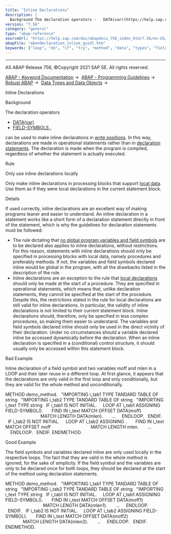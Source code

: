 ```yaml
---
title: "Inline Declarations"
description: |
  Background The declaration operators -   DATA(var)(https://help.sap.com/doc/abapdocu_756_index_htm/7.56/en-US/abendata_inline.htm) -   FIELD-SYMBOLS <fs>.(https://help.sap.com/doc/abapdocu_756_index_htm/7.56/en-US/abenfield-symbol_inline.htm) can be used to make inline declarations in write pos
version: "7.56"
category: "general"
type: "abap-reference"
sourceUrl: "https://help.sap.com/doc/abapdocu_756_index_htm/7.56/en-US/abendeclaration_inline_guidl.htm"
abapFile: "abendeclaration_inline_guidl.htm"
keywords: ["loop", "do", "if", "try", "method", "data", "types", "field-symbol", "abendeclaration", "inline", "guidl"]
---
```


* * *

AS ABAP Release 756, ©Copyright 2021 SAP SE. All rights reserved.

[ABAP - Keyword Documentation](https://help.sap.com/doc/abapdocu_756_index_htm/7.56/en-US/abenabap.htm) →  [ABAP - Programming Guidelines](https://help.sap.com/doc/abapdocu_756_index_htm/7.56/en-US/abenabap_pgl.htm) →  [Robust ABAP](https://help.sap.com/doc/abapdocu_756_index_htm/7.56/en-US/abenrobust_abap_gdl.htm) →  [Data Types and Data Objects](https://help.sap.com/doc/abapdocu_756_index_htm/7.56/en-US/abendata_type_obj_gdl.htm) → 

Inline Declarations

Background

The declaration operators

-   [DATA(var)](https://help.sap.com/doc/abapdocu_756_index_htm/7.56/en-US/abendata_inline.htm)
-   [FIELD-SYMBOLS <fs>.](https://help.sap.com/doc/abapdocu_756_index_htm/7.56/en-US/abenfield-symbol_inline.htm)

can be used to make inline declarations in [write positions](https://help.sap.com/doc/abapdocu_756_index_htm/7.56/en-US/abenwrite_position_glosry.htm "Glossary Entry"). In this way, declarations are made in operational statements rather than in [declaration statements](https://help.sap.com/doc/abapdocu_756_index_htm/7.56/en-US/abendeclaration_statement_glosry.htm "Glossary Entry"). The declaration is made when the program is compiled, regardless of whether the statement is actually executed.

Rule

Only use inline declarations locally

Only make inline declarations in processing blocks that support [local data](https://help.sap.com/doc/abapdocu_756_index_htm/7.56/en-US/abenlocal_data_glosry.htm "Glossary Entry"). Use them as if they were local declarations in the current statement block.

Details

If used correctly, inline declarations are an excellent way of making programs leaner and easier to understand. An inline declaration in a statement works like a short form of a declaration statement directly in front of the statement, which is why the guidelines for declaration statements must be followed:

-   The rule dictating that [no global program variables and field symbols](https://help.sap.com/doc/abapdocu_756_index_htm/7.56/en-US/abendeclaration_variables_guidl.htm "Guideline") are to be declared also applies to inline declarations, without restrictions. For this reason, statements with inline declarations should only be specified in processing blocks with local data, namely procedures and preferably methods. If not, the variables and field symbols declared inline would be global in the program, with all the drawbacks listed in the description of the rule.
-   Inline declarations are an exception to the rule that [local declarations](https://help.sap.com/doc/abapdocu_756_index_htm/7.56/en-US/abenlocal_declar_guidl.htm "Guideline") should only be made at the start of a procedure. They are specified in operational statements, which means that, unlike declaration statements, they cannot be specified at the start of the procedure. Despite this, the restrictions stated in the rule for local declarations are still valid for inline declarations. In particular, the validity of inline declarations is not limited to their current statement block. Inline declarations should, therefore, only be specified in less complex procedures, so making them easier to understand. The variables and field symbols declared inline should only be used in the direct vicinity of their declaration. Under no circumstances should a variable declared inline be accessed dynamically before the declaration. When an inline declaration is specified in a (conditional) control structure, it should usually only be accessed within this statement block.

Bad Example

Inline declaration of a field symbol <pattern> and two variables moff and mlen in a LOOP and their later reuse in a different loop. At first glance, it appears that the declarations are only valid in the first loop and only conditionally, but they are valid for the whole method and unconditionally.

METHOD demo\_method.
  "IMPORTING i\_tab1 TYPE TANDARD TABLE OF string
  "IMPORTING i\_tab2 TYPE TANDARD TABLE OF string
  "IMPORTING i\_text TYPE string
  IF i\_tab1 IS NOT INITIAL.
    LOOP AT i\_tab1 ASSIGNING FIELD-SYMBOL(<pattern>).
      FIND <pattern> IN i\_text MATCH OFFSET DATA(moff)
                               MATCH LENGTH DATA(mlen).
      ...
    ENDLOOP.
  ENDIF.
  IF i\_tab2 IS NOT INITIAL.
    LOOP AT i\_tab2 ASSIGNING <pattern>.
      FIND <pattern> IN i\_text MATCH OFFSET moff
                               MATCH LENGTH mlen.
      ...
    ENDLOOP.
  ENDIF.
ENDMETHOD.

Good Example

The field symbols and variables declared inline are only used locally in the respective loops. The fact that they are valid in the whole method is ignored, for the sake of simplicity. If the field symbol and the variables are only to be declared once for both loops, they should be declared at the start of the method using declaration statements.

METHOD demo\_method.
  "IMPORTING i\_tab1 TYPE TANDARD TABLE OF string
  "IMPORTING i\_tab2 TYPE TANDARD TABLE OF string
  "IMPORTING i\_text TYPE string
  IF i\_tab1 IS NOT INITIAL.
    LOOP AT i\_tab1 ASSIGNING FIELD-SYMBOL(<pattern1>).
      FIND <pattern1> IN i\_text MATCH OFFSET DATA(moff1)
                                MATCH LENGTH DATA(mlen1).
      ...
    ENDLOOP.
  ENDIF.
  IF i\_tab2 IS NOT INITIAL.
    LOOP AT i\_tab2 ASSIGNING FIELD-SYMBOL(<pattern2>.
      FIND <pattern2> IN i\_text MATCH OFFSET DATA(moff2)
                                MATCH LENGTH DATA(mlen2).
      ...
    ENDLOOP.
  ENDIF.
ENDMETHOD.